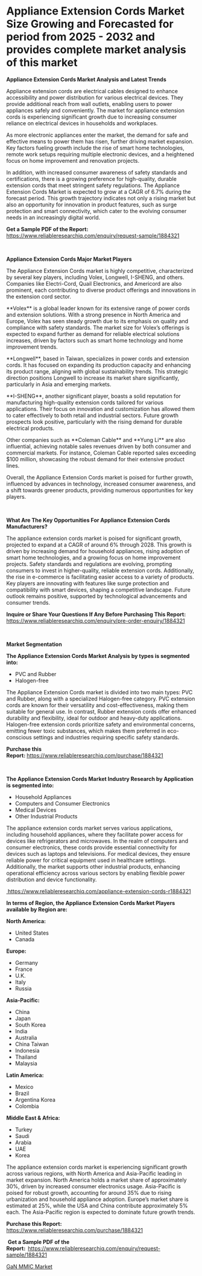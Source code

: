 <p><h1>Appliance Extension Cords Market Size Growing and Forecasted for period from 2025 - 2032 and provides complete market analysis of this market</h1></p><p><strong>Appliance Extension Cords Market Analysis and Latest Trends</strong></p>
<p><p>Appliance extension cords are electrical cables designed to enhance accessibility and power distribution for various electrical devices. They provide additional reach from wall outlets, enabling users to power appliances safely and conveniently. The market for appliance extension cords is experiencing significant growth due to increasing consumer reliance on electrical devices in households and workplaces. </p><p>As more electronic appliances enter the market, the demand for safe and effective means to power them has risen, further driving market expansion. Key factors fueling growth include the rise of smart home technologies, remote work setups requiring multiple electronic devices, and a heightened focus on home improvement and renovation projects.</p><p>In addition, with increased consumer awareness of safety standards and certifications, there is a growing preference for high-quality, durable extension cords that meet stringent safety regulations. The Appliance Extension Cords Market is expected to grow at a CAGR of 6.7% during the forecast period. This growth trajectory indicates not only a rising market but also an opportunity for innovation in product features, such as surge protection and smart connectivity, which cater to the evolving consumer needs in an increasingly digital world.</p></p>
<p><strong>Get a Sample PDF of the Report:&nbsp;</strong> <a href="https://www.reliableresearchiq.com/enquiry/request-sample/1884321?utm_campaign=3046&utm_medium=2&utm_source=Github&utm_content=ia&utm_term=06042025&utm_id=appliance-extension-cords">https://www.reliableresearchiq.com/enquiry/request-sample/1884321</a></p>
<p>&nbsp;</p>
<p><strong>Appliance Extension Cords Major Market Players</strong></p>
<p><p>The Appliance Extension Cords market is highly competitive, characterized by several key players, including Volex, Longwell, I-SHENG, and others. Companies like Electri-Cord, Quail Electronics, and Americord are also prominent, each contributing to diverse product offerings and innovations in the extension cord sector.</p><p>**Volex** is a global leader known for its extensive range of power cords and extension solutions. With a strong presence in North America and Europe, Volex has seen steady growth due to its emphasis on quality and compliance with safety standards. The market size for Volex’s offerings is expected to expand further as demand for reliable electrical solutions increases, driven by factors such as smart home technology and home improvement trends.</p><p>**Longwell**, based in Taiwan, specializes in power cords and extension cords. It has focused on expanding its production capacity and enhancing its product range, aligning with global sustainability trends. This strategic direction positions Longwell to increase its market share significantly, particularly in Asia and emerging markets.</p><p>**I-SHENG**, another significant player, boasts a solid reputation for manufacturing high-quality extension cords tailored for various applications. Their focus on innovation and customization has allowed them to cater effectively to both retail and industrial sectors. Future growth prospects look positive, particularly with the rising demand for durable electrical products.</p><p>Other companies such as **Coleman Cable** and **Yung Li** are also influential, achieving notable sales revenues driven by both consumer and commercial markets. For instance, Coleman Cable reported sales exceeding $100 million, showcasing the robust demand for their extensive product lines.</p><p>Overall, the Appliance Extension Cords market is poised for further growth, influenced by advances in technology, increased consumer awareness, and a shift towards greener products, providing numerous opportunities for key players.</p></p>
<p>&nbsp;</p>
<p><strong>What Are The Key Opportunities For Appliance Extension Cords Manufacturers?</strong></p>
<p><p>The appliance extension cords market is poised for significant growth, projected to expand at a CAGR of around 6% through 2028. This growth is driven by increasing demand for household appliances, rising adoption of smart home technologies, and a growing focus on home improvement projects. Safety standards and regulations are evolving, prompting consumers to invest in higher-quality, reliable extension cords. Additionally, the rise in e-commerce is facilitating easier access to a variety of products. Key players are innovating with features like surge protection and compatibility with smart devices, shaping a competitive landscape. Future outlook remains positive, supported by technological advancements and consumer trends.</p></p>
<p><strong>Inquire or Share Your Questions If Any Before Purchasing This Report:</strong> <a href="https://www.reliableresearchiq.com/enquiry/pre-order-enquiry/1884321?utm_campaign=3046&utm_medium=2&utm_source=Github&utm_content=ia&utm_term=06042025&utm_id=appliance-extension-cords">https://www.reliableresearchiq.com/enquiry/pre-order-enquiry/1884321</a></p>
<p>&nbsp;</p>
<p><strong>Market Segmentation</strong></p>
<p><strong>The Appliance Extension Cords Market Analysis by types is segmented into:</strong></p>
<p><ul><li>PVC and Rubber</li><li>Halogen-free</li></ul></p>
<p><p>The Appliance Extension Cords market is divided into two main types: PVC and Rubber, along with a specialized Halogen-free category. PVC extension cords are known for their versatility and cost-effectiveness, making them suitable for general use. In contrast, Rubber extension cords offer enhanced durability and flexibility, ideal for outdoor and heavy-duty applications. Halogen-free extension cords prioritize safety and environmental concerns, emitting fewer toxic substances, which makes them preferred in eco-conscious settings and industries requiring specific safety standards.</p></p>
<p><strong>Purchase this Report:&nbsp;</strong><a href="https://www.reliableresearchiq.com/purchase/1884321?utm_campaign=3046&utm_medium=2&utm_source=Github&utm_content=ia&utm_term=06042025&utm_id=appliance-extension-cords">https://www.reliableresearchiq.com/purchase/1884321</a></p>
<p>&nbsp;</p>
<p><strong>The Appliance Extension Cords Market Industry Research by Application is segmented into:</strong></p>
<p><ul><li>Household Appliances</li><li>Computers and Consumer Electronics</li><li>Medical Devices</li><li>Other Industrial Products</li></ul></p>
<p><p>The appliance extension cords market serves various applications, including household appliances, where they facilitate power access for devices like refrigerators and microwaves. In the realm of computers and consumer electronics, these cords provide essential connectivity for devices such as laptops and televisions. For medical devices, they ensure reliable power for critical equipment used in healthcare settings. Additionally, the market supports other industrial products, enhancing operational efficiency across various sectors by enabling flexible power distribution and device functionality.</p></p>
<p><a href="https://www.reliableresearchiq.com/appliance-extension-cords-r1884321?utm_campaign=3046&utm_medium=2&utm_source=Github&utm_content=ia&utm_term=06042025&utm_id=appliance-extension-cords">&nbsp;https://www.reliableresearchiq.com/appliance-extension-cords-r1884321</a></p>
<p><strong>In terms of Region, the Appliance Extension Cords Market Players available by Region are:</strong></p>
<p>
    <p> <strong> North America: </strong>
        <ul>
            <li>United States</li>
            <li>Canada</li>
        </ul>
        </p> 
    <p> <strong> Europe: </strong>
        <ul>
            <li>Germany</li>
            <li>France</li>
            <li>U.K.</li>
            <li>Italy</li>
            <li>Russia</li>
        </ul>
        </p> 
    <p> <strong> Asia-Pacific: </strong>
        <ul>
            <li>China</li>
            <li>Japan</li>
            <li>South Korea</li>
            <li>India</li>
            <li>Australia</li>
            <li>China Taiwan</li>
            <li>Indonesia</li>
            <li>Thailand</li>
            <li>Malaysia</li>
        </ul>
        </p> 
    <p> <strong> Latin America: </strong>
        <ul>
            <li>Mexico</li>
            <li>Brazil</li>
            <li>Argentina Korea</li>
            <li>Colombia</li>
        </ul>
        </p> 
    <p> <strong> Middle East & Africa: </strong>
        <ul>
            <li>Turkey</li>
            <li>Saudi</li>
            <li>Arabia</li>
            <li>UAE</li>
            <li>Korea</li>
        </ul>
    </p>
    </p>
<p><p>The appliance extension cords market is experiencing significant growth across various regions, with North America and Asia-Pacific leading in market expansion. North America holds a market share of approximately 30%, driven by increased consumer electronics usage. Asia-Pacific is poised for robust growth, accounting for around 35% due to rising urbanization and household appliance adoption. Europe’s market share is estimated at 25%, while the USA and China contribute approximately 5% each. The Asia-Pacific region is expected to dominate future growth trends.</p></p>
<p><strong>Purchase this Report: </strong><a href="https://www.reliableresearchiq.com/purchase/1884321?utm_campaign=3046&utm_medium=2&utm_source=Github&utm_content=ia&utm_term=06042025&utm_id=appliance-extension-cords">https://www.reliableresearchiq.com/purchase/1884321</a></p>
<p>&nbsp;<strong>Get a Sample PDF of the Report:&nbsp;&nbsp;</strong><a href="https://www.reliableresearchiq.com/enquiry/request-sample/1884321?utm_campaign=3046&utm_medium=2&utm_source=Github&utm_content=ia&utm_term=06042025&utm_id=appliance-extension-cords">https://www.reliableresearchiq.com/enquiry/request-sample/1884321</a></p>
<p><strong></strong></p>
<p><p><a href="https://github.com/momossidram/Market-Research-Report-List-1/blob/main/gan-mmic-market.md?utm_campaign=3046&utm_medium=2&utm_source=Github&utm_content=ia&utm_term=06042025&utm_id=appliance-extension-cords">GaN MMIC Market</a></p></p>